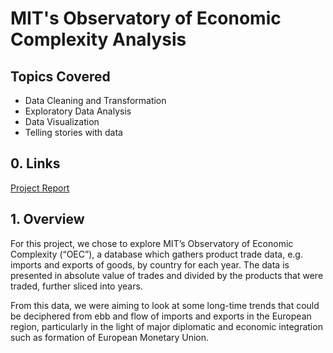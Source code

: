 # MIT's Observatory of Economic Complexity Analysis

## Topics Covered

- Data Cleaning and Transformation
- Exploratory Data Analysis
- Data Visualization
- Telling stories with data

## 0. Links

[Project Report](https://github.com/shahbakhthamdani/Projects/blob/master/Data%20Science%20Projects/2.%20MIT's%20Observatory%20of%20Economic%20Complexity%20Analysis/Analysis%20of%20MIT%E2%80%99s%20Observatory%20of%20Economic%20Complexity.pdf)

## 1. Overview

For this project, we chose to explore MIT’s Observatory of Economic Complexity (“OEC”), a
database which gathers product trade data, e.g. imports and exports of goods, by country for
each year. The data is presented in absolute value of trades and divided by the products that
were traded, further sliced into years.

From this data, we were aiming to look at some long-time trends that could be deciphered from
ebb and flow of imports and exports in the European region, particularly in the light of major
diplomatic and economic integration such as formation of European Monetary Union.

